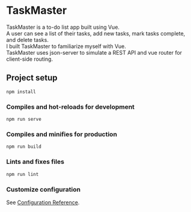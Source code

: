 # TaskMaster  

TaskMaster is a to-do list app built using Vue.  
A user can see a list of their tasks, add new tasks, mark tasks complete, and delete tasks.  
I built TaskMaster to familiarize myself with Vue.  
TaskMaster uses json-server to simulate a REST API and vue router for client-side routing.  

## Project setup
```
npm install
```

### Compiles and hot-reloads for development
```
npm run serve
```

### Compiles and minifies for production
```
npm run build
```

### Lints and fixes files
```
npm run lint
```

### Customize configuration
See [Configuration Reference](https://cli.vuejs.org/config/).
